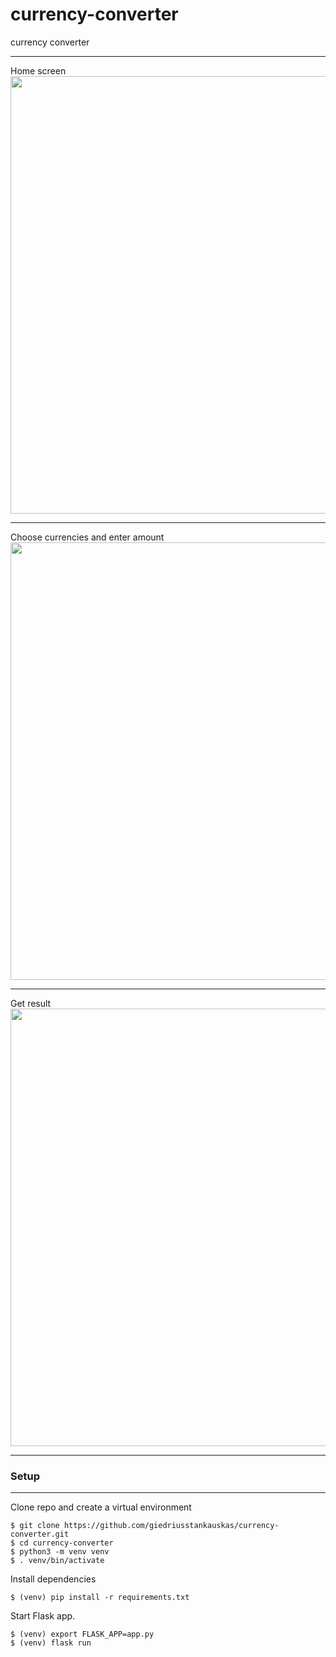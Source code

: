 # currency-converter
 currency converter

<hr>
Home screen
<img src="static/images/currency-converter-1.png" width="700">
<hr>
Choose currencies and enter amount
<img src="static/images/currency-converter-2.png" width="700">
<hr>
Get result
<img src="static/images/currency-converter-3.png" width="700">
<hr>

### Setup

<hr>

Clone repo and create a virtual environment
```
$ git clone https://github.com/giedriusstankauskas/currency-converter.git
$ cd currency-converter
$ python3 -m venv venv
$ . venv/bin/activate
```
Install dependencies
```
$ (venv) pip install -r requirements.txt
```

Start Flask app.
```
$ (venv) export FLASK_APP=app.py
$ (venv) flask run
```